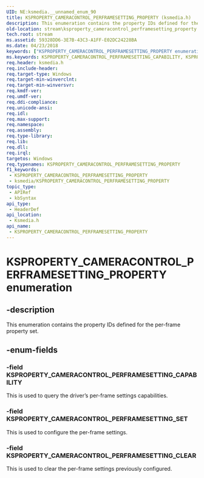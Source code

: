 ```yaml
---
UID: NE:ksmedia.__unnamed_enum_90
title: KSPROPERTY_CAMERACONTROL_PERFRAMESETTING_PROPERTY (ksmedia.h)
description: This enumeration contains the property IDs defined for the per-frame property set.
old-location: stream\ksproperty_cameracontrol_perframesetting_property.htm
tech.root: stream
ms.assetid: 59328DD6-3E7B-43C3-A1FF-E02DC24228BA
ms.date: 04/23/2018
keywords: ["KSPROPERTY_CAMERACONTROL_PERFRAMESETTING_PROPERTY enumeration"]
ms.keywords: KSPROPERTY_CAMERACONTROL_PERFRAMESETTING_CAPABILITY, KSPROPERTY_CAMERACONTROL_PERFRAMESETTING_CLEAR, KSPROPERTY_CAMERACONTROL_PERFRAMESETTING_PROPERTY, KSPROPERTY_CAMERACONTROL_PERFRAMESETTING_PROPERTY enumeration [Streaming Media Devices], KSPROPERTY_CAMERACONTROL_PERFRAMESETTING_SET, ksmedia/KSPROPERTY_CAMERACONTROL_PERFRAMESETTING_CAPABILITY, ksmedia/KSPROPERTY_CAMERACONTROL_PERFRAMESETTING_CLEAR, ksmedia/KSPROPERTY_CAMERACONTROL_PERFRAMESETTING_PROPERTY, ksmedia/KSPROPERTY_CAMERACONTROL_PERFRAMESETTING_SET, stream.ksproperty_cameracontrol_perframesetting_property
req.header: ksmedia.h
req.include-header: 
req.target-type: Windows
req.target-min-winverclnt: 
req.target-min-winversvr: 
req.kmdf-ver: 
req.umdf-ver: 
req.ddi-compliance: 
req.unicode-ansi: 
req.idl: 
req.max-support: 
req.namespace: 
req.assembly: 
req.type-library: 
req.lib: 
req.dll: 
req.irql: 
targetos: Windows
req.typenames: KSPROPERTY_CAMERACONTROL_PERFRAMESETTING_PROPERTY
f1_keywords:
 - KSPROPERTY_CAMERACONTROL_PERFRAMESETTING_PROPERTY
 - ksmedia/KSPROPERTY_CAMERACONTROL_PERFRAMESETTING_PROPERTY
topic_type:
 - APIRef
 - kbSyntax
api_type:
 - HeaderDef
api_location:
 - Ksmedia.h
api_name:
 - KSPROPERTY_CAMERACONTROL_PERFRAMESETTING_PROPERTY
---
```


# KSPROPERTY_CAMERACONTROL_PERFRAMESETTING_PROPERTY enumeration


## -description

This enumeration contains the property IDs defined for the per-frame property set.

## -enum-fields

### -field KSPROPERTY_CAMERACONTROL_PERFRAMESETTING_CAPABILITY

This is used to query the driver’s per-frame settings capabilities.

### -field KSPROPERTY_CAMERACONTROL_PERFRAMESETTING_SET

This is used to configure the per-frame settings.

### -field KSPROPERTY_CAMERACONTROL_PERFRAMESETTING_CLEAR

This is used to clear the per-frame settings previously configured.

